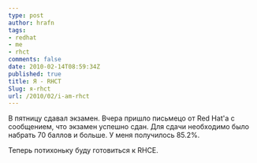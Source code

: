 ```yaml
---
type: post
author: hrafn
tags:
- redhat
- me
- rhct
comments: false
date: 2010-02-14T08:59:34Z
published: true
title: Я - RHCT
Slug: я-rhct
url: /2010/02/i-am-rhct
---
```


В пятницу сдавал экзамен. Вчера пришло письмецо от Red Hat'а с сообщением, что экзамен успешно сдан. Для сдачи необходимо было набрать 70 баллов и больше. У меня получилось 85.2%.

Теперь потихоньку буду готовиться к RHCE.

